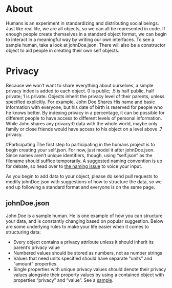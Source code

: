 # About
Humans is an experiment in standardizing and distributing social beings. Just like real life, we are all objects, so we can all be represented in code. If enough people create themselves in a standard object format, we can begin to interact in a meaningful way by writing our own interfaces. To see a sample human, take a look at johnDoe.json. There will also be a constructor object to aid people in creating their own self objects.

# Privacy
Because we won’t want to share everything about ourselves, a simple privacy index is added to each object. 0 is public; .5 is half public, half private; 1 is private. Objects inherit the privacy level of their parents, unless specified explicitly. For example, John Doe Shares His name and basic information with everyone, but his date of birth is reserved for people who he knows better. By indexing privacy in a percentage, it can be possible for different people to have access to different levels of personal information. While John shares any privacy:0 data with the whole world, maybe only family or close friends would have access to his object on a level above .7 privacy.

#Participating
The first step to participating in the humans project is to begin creating your self.json. For now, just model it after johnDoe.json. Since names aren’t unique identifiers, though, using “self.json” as the filename should suffice temporarily. A suggested naming convention is up for debate, so head over to [the naming issue](https://github.com/kevincoleman/humans/issues/1) to voice your input.

As you begin to add data to your object, please do send pull requests to modify johnDoe.json with suggestions of how to structure the data, so we end up following a standard format and everyone is on the same page.

## johnDoe.json
John Doe is a sample human. He is one example of how you can structure your data, and is constantly changing based on popular suggestion. Below are some underlying rules to make your life easier when it comes to structuring data:

  + Every object contains a privacy attribute unless it should inherit its parent’s privacy value
  + Numbered values should be stored as numbers, not as number strings
  + Values that need units specified should have separate “units” and “amount” properties.
  + Single properties with unique privacy values should denote their privacy values alongside their property values by using a contained object with properties “privacy” and “value”. See a [sample](https://github.com/kevincoleman/humans/blob/783a65a96119e6f1af4f2b7fa13b35806a65a5e8/johnDoe.json#L31).
